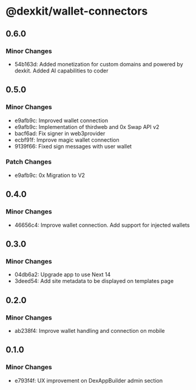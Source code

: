# @dexkit/wallet-connectors

## 0.6.0

### Minor Changes

- 54b163d: Added monetization for custom domains and powered by dexkit. Added AI capabilities to coder

## 0.5.0

### Minor Changes

- e9afb9c: Improved wallet connection
- e9afb9c: Implementation of thirdweb and 0x Swap API v2
- bacf6ad: Fix signer in web3provider
- ecbf91f: Improve magic wallet connection
- 9139f66: Fixed sign messages with user wallet

### Patch Changes

- e9afb9c: 0x Migration to V2

## 0.4.0

### Minor Changes

- 46656c4: Improve wallet connection. Add support for injected wallets

## 0.3.0

### Minor Changes

- 04db6a2: Upgrade app to use Next 14
- 3deed54: Add site metadata to be displayed on templates page

## 0.2.0

### Minor Changes

- ab238f4: Improve wallet handling and connection on mobile

## 0.1.0

### Minor Changes

- e793f4f: UX improvement on DexAppBuilder admin section
